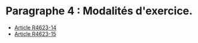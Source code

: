 # Paragraphe 4 : Modalités d'exercice.

* [Article R4623-14](./LEGIARTI000029237322.md)
* [Article R4623-15](./LEGIARTI000029237373.md)
